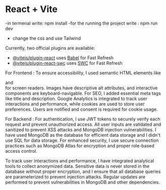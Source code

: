 # React + Vite

-in termenal write: npm install
-for the running the project write : npm run dev

- change the css and use Tailwind

Currently, two official plugins are available:

- [@vitejs/plugin-react](https://github.com/vitejs/vite-plugin-react/blob/main/packages/plugin-react/README.md) uses [Babel](https://babeljs.io/) for Fast Refresh
- [@vitejs/plugin-react-swc](https://github.com/vitejs/vite-plugin-react-swc) uses [SWC](https://swc.rs/) for Fast Refresh

For Frontend :
To ensure accessibility, I used semantic HTML elements like <main> and <section> for screen readers. Images have descriptive alt attributes, and interactive components are keyboard-navigable. For SEO, I added essential meta tags like title and description. Google Analytics is integrated to track user interactions and performance, while cookies are used to store user preferences. Users are notified and consent is required for cookie usage.

For Backend :
For authentication, I use JWT tokens to securely verify each request and prevent unauthorized access. All user inputs are validated and sanitized to prevent XSS attacks and MongoDB injection vulnerabilities. I have used MongoDB as the database for efficient data storage and I didn't use SQL for data storage. For enhanced security, I use secure connection practices such as MongoDB Atlas for encryption and proper role-based access control.

To track user interactions and performance, I have integrated analytical tools to collect anonymized data. Sensitive data is never stored in the database without proper encryption, and I ensure that all database queries are parameterized to prevent injection attacks. Regular updates are performed to prevent vulnerabilities in MongoDB and other dependencies.
